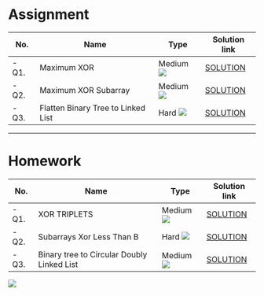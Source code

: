 # Assignment

| No.   | Name                               | Type                                                        | Solution link                                                                          |
|-------|------------------------------------|-------------------------------------------------------------|----------------------------------------------------------------------------------------|
| - Q1. | Maximum XOR                        | Medium [![](https://img.shields.io/badge/-MEDIUM-yellow)]() | [SOLUTION](src/main/java/com/scaler/dsa/assignment/MaximumXOR.java)                    |
| - Q2. | Maximum XOR Subarray               | Medium [![](https://img.shields.io/badge/-MEDIUM-yellow)]() | [SOLUTION](src/main/java/com/scaler/dsa/assignment/MaximumXORSubarray.java)            |
| - Q3. | Flatten Binary Tree to Linked List | Hard  [![](https://img.shields.io/badge/-HARD-red)]()       | [SOLUTION](src/main/java/com/scaler/dsa/assignment/FlattenBinaryTreetoLinkedList.java) |

*** 

# Homework

| No.   | Name                                       | Type                                                        | Solution link                                                                               |
|-------|--------------------------------------------|-------------------------------------------------------------|---------------------------------------------------------------------------------------------|
| - Q1. | XOR TRIPLETS                               | Medium [![](https://img.shields.io/badge/-MEDIUM-yellow)]() | [SOLUTION](src/main/java/com/scaler/dsa/homework/XORTRIPLETS.java)                          |
| - Q2. | Subarrays Xor Less Than B                  | Hard  [![](https://img.shields.io/badge/-HARD-red)]()       | [SOLUTION](src/main/java/com/scaler/dsa/homework/SubarraysXorLessThanB.java)                |
| - Q3. | Binary tree to Circular Doubly Linked List | Medium [![](https://img.shields.io/badge/-MEDIUM-yellow)]() | [SOLUTION](src/main/java/com/scaler/dsa/homework/BinarytreetoCircularDoublyLinkedList.java) |

[![](https://img.shields.io/badge/github-blue?style=for-the-badge)](https://github.com/pashmash372)
